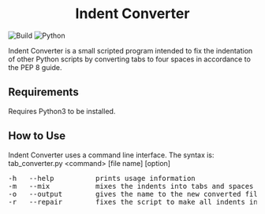 <h1 align='center'>Indent Converter</h1>

![Build](https://img.shields.io/badge/Build_Status-In_Progress-red)
![Python](https://img.shields.io/badge/Python-3-blue)

Indent Converter is a small scripted program intended to fix the indentation of other Python scripts by converting tabs to
four spaces in accordance to the PEP 8 guide.

## Requirements
Requires Python3 to be installed.

## How to Use
Indent Converter uses a command line interface. The syntax is: <br>
tab_converter.py &#60;command&#62; [file name] [option]
<pre>
-h   --help          prints usage information
-m   --mix           mixes the indents into tabs and spaces
-o   --output        gives the name to the new converted file
-r   --repair        fixes the script to make all indents into 4 spaces
</pre>

